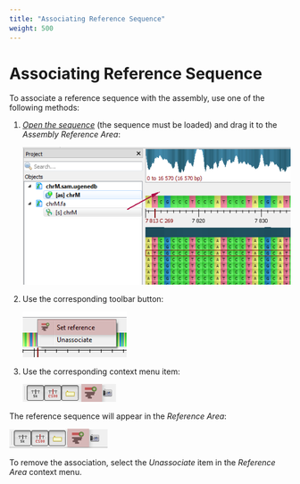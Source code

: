 ```yaml
---
title: "Associating Reference Sequence"
weight: 500
---
```


# Associating Reference Sequence

To associate a reference sequence with the assembly, use one of the following methods:

1. _[Open the sequence](opening-document.md)_ (the sequence must be loaded) and drag it to the _Assembly Reference Area_:

    ![](/images/65929828/65929829.png)

2. Use the corresponding toolbar button:

    ![](/images/65929828/65929830.png)

3. Use the corresponding context menu item:

    ![](/images/65929828/65929831.png)

The reference sequence will appear in the _Reference Area_:

![](/images/65929828/65929832.png)

To remove the association, select the _Unassociate_ item in the _Reference Area_ context menu.